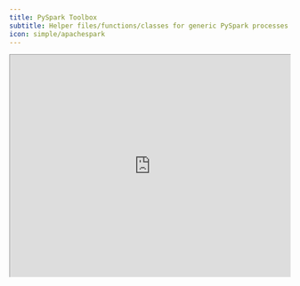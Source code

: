 ```yaml
---
title: PySpark Toolbox
subtitle: Helper files/functions/classes for generic PySpark processes
icon: simple/apachespark
---
```


<div style="position: relative; width: 100%; height: 400px;">
    <iframe
        src="https://www.data-science-extensions.com/toolbox-pyspark"
        style="zoom: 70%; width: 100%; height: 100%; overflow: hidden !important; pointer-events: none !important;"
    >
    </iframe>
    <a 
        href="https://www.data-science-extensions.com/toolbox-pyspark" 
        style="position: absolute; top: 0; left: 0; width: 100%; height: 100%; z-index: 10; display: block;"
    ></a>
</div>